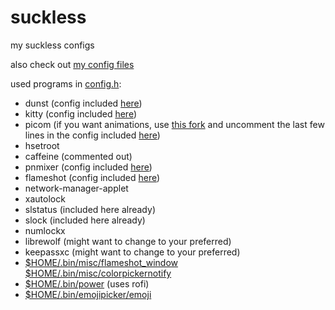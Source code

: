 # suckless
my suckless configs

also check out [my config files](https://github.com/mekb-turtle/configs)

used programs in [config.h](https://github.com/mekb-turtle/suckless/blob/main/dwm/config.h):
- dunst (config included [here](https://github.com/mekb-turtle/configs/blob/main/home/mekb/.config/dunst/dunstrc))
- kitty (config included [here](https://github.com/mekb-turtle/configs/blob/main/home/mekb/.config/kitty/kitty.conf))
- picom (if you want animations, use [this fork](https://github.com/pijulius/picom) and uncomment the last few lines in the config included [here](https://github.com/mekb-turtle/configs/blob/main/home/mekb/.config/picom.conf))
- hsetroot
- caffeine (commented out)
- pnmixer (config included [here](https://github.com/mekb-turtle/configs/blob/main/home/mekb/.config/pnmixer/volumeicon))
- flameshot (config included [here](https://github.com/mekb-turtle/configs/blob/main/home/mekb/.config/flameshot/flameshot.ini))
- network-manager-applet
- xautolock
- slstatus (included here already)
- slock (included here already)
- numlockx
- librewolf (might want to change to your preferred)
- keepassxc (might want to change to your preferred)
- [$HOME/.bin/misc/flameshot_window $HOME/.bin/misc/colorpickernotify](https://gist.github.com/mekb-turtle/288af4251b43cfe2becf06590da7f1a2)
- [$HOME/.bin/power](https://gist.github.com/mekb-turtle/909737b9bff3a8df4da04b7b1319968b) (uses rofi)
- [$HOME/.bin/emojipicker/emoji](https://github.com/mekb-turtle/emojipicker)
